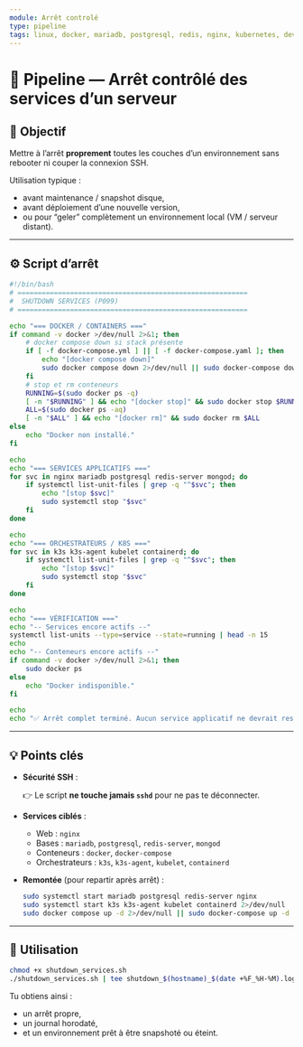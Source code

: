 ```yaml
---
module: Arrêt controlé
type: pipeline
tags: linux, docker, mariadb, postgresql, redis, nginx, kubernetes, devops
---
```


# 🧩 Pipeline — Arrêt contrôlé des services d’un serveur

## 🎯 Objectif

Mettre à l’arrêt **proprement** toutes les couches d’un environnement sans rebooter ni couper la connexion SSH.

Utilisation typique :
- avant maintenance / snapshot disque,
- avant déploiement d’une nouvelle version,
- ou pour “geler” complètement un environnement local (VM / serveur distant).

---

## ⚙️ Script d’arrêt

```bash
#!/bin/bash
# =========================================================
#  SHUTDOWN SERVICES (P099)
# =========================================================

echo "=== DOCKER / CONTAINERS ==="
if command -v docker >/dev/null 2>&1; then
    # docker compose down si stack présente
    if [ -f docker-compose.yml ] || [ -f docker-compose.yaml ]; then
        echo "[docker compose down]"
        sudo docker compose down 2>/dev/null || sudo docker-compose down 2>/dev/null
    fi
    # stop et rm conteneurs
    RUNNING=$(sudo docker ps -q)
    [ -n "$RUNNING" ] && echo "[docker stop]" && sudo docker stop $RUNNING
    ALL=$(sudo docker ps -aq)
    [ -n "$ALL" ] && echo "[docker rm]" && sudo docker rm $ALL
else
    echo "Docker non installé."
fi

echo
echo "=== SERVICES APPLICATIFS ==="
for svc in nginx mariadb postgresql redis-server mongod; do
    if systemctl list-unit-files | grep -q "^$svc"; then
        echo "[stop $svc]"
        sudo systemctl stop "$svc"
    fi
done

echo
echo "=== ORCHESTRATEURS / K8S ==="
for svc in k3s k3s-agent kubelet containerd; do
    if systemctl list-unit-files | grep -q "^$svc"; then
        echo "[stop $svc]"
        sudo systemctl stop "$svc"
    fi
done

echo
echo "=== VÉRIFICATION ==="
echo "-- Services encore actifs --"
systemctl list-units --type=service --state=running | head -n 15
echo
echo "-- Conteneurs encore actifs --"
if command -v docker >/dev/null 2>&1; then
    sudo docker ps
else
    echo "Docker indisponible."
fi

echo
echo "✅ Arrêt complet terminé. Aucun service applicatif ne devrait rester actif."

```

---

## 💡 Points clés

- **Sécurité SSH** :
    
    👉 Le script **ne touche jamais `sshd`** pour ne pas te déconnecter.
    
- **Services ciblés** :
    - Web : `nginx`
    - Bases : `mariadb`, `postgresql`, `redis-server`, `mongod`
    - Conteneurs : `docker`, `docker-compose`
    - Orchestrateurs : `k3s`, `k3s-agent`, `kubelet`, `containerd`
- **Remontée** (pour repartir après arrêt) :
    
    ```bash
    sudo systemctl start mariadb postgresql redis-server nginx
    sudo systemctl start k3s k3s-agent kubelet containerd 2>/dev/null
    sudo docker compose up -d 2>/dev/null || sudo docker-compose up -d 2>/dev/null
    
    ```
    

---

## 🚀 Utilisation

```bash
chmod +x shutdown_services.sh
./shutdown_services.sh | tee shutdown_$(hostname)_$(date +%F_%H-%M).log

```

Tu obtiens ainsi :

- un arrêt propre,
- un journal horodaté,
- et un environnement prêt à être snapshoté ou éteint.
